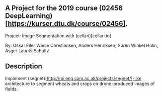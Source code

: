 ## A Project for the 2019 course (02456 DeepLearning)[https://kurser.dtu.dk/course/02456]. 
Project: Image Segmentation with (cellari)[cellari.io]

By: Oskar Eiler Wiese Christiansen, Anders Henriksen, Søren Winkel Holm, Asger Laurits Schultz 

## Description
Implement (segnet)[http://mi.eng.cam.ac.uk/projects/segnet/]-like architecture to segment wheats and crops on drone-produced images of fields.
